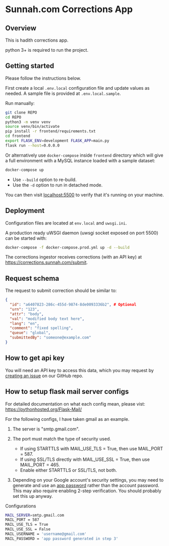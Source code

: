 # Sunnah.com Corrections App

## Overview

This is hadith corrections app.

python 3+ is required to run the project.

## Getting started

Please follow the instructions below.

First create a local `.env.local` configuration file and update values as needed.
A sample file is provided at `.env.local.sample`.

Run manually:

```bash
git clone REPO
cd REPO
python3 -m venv venv
source venv/bin/activate
pip install -r frontend/requirements.txt
cd frontend
export FLASK_ENV=development FLASK_APP=main.py
flask run --host=0.0.0.0
```

Or alternatively use `docker-compose` inside `frontend` directory which will give a full environment with a MySQL instance loaded with a sample dataset:

```bash
docker-compose up
```

- Use `--build` option to re-build.
- Use the `-d` option to run in detached mode.

You can then visit [localhost:5500](http://localhost:5500) to verify that it's running on your machine.

## Deployment

Configuration files are located at `env.local` and `uwsgi.ini`.

A production ready uWSGI daemon (uwsgi socket exposed on port 5500) can be started with:

```bash
docker-compose -f docker-compose.prod.yml up -d --build
```

The corrections ingestor receives corrections (with an API key) at https://corrections.sunnah.com/submit.

## Request schema

The request to submit correction should be similar to:

```json
{
  "id": "a6407823-286c-455d-9874-8de0093336b2", # Optional
  "urn": "123",
  "attr": "body",
  "val": "modified body text here",
  "lang": "en",
  "comment": "fixed spelling",
  "queue": "global",
  "submittedBy": "someone@example.com"
}
```

## How to get api key

You will need an API key to access this data, which you may request by [creating an issue](https://github.com/sunnah-com/api/issues/new?template=request-for-api-access.md&title=Request+for+API+access%3A+%5BYour+Name%5D) on our GitHub repo.

## How to setup flask mail server configs

For detailed documentation on what each config mean, please vist: https://pythonhosted.org/Flask-Mail/

For the following configs, I have taken gmail as an example.

1. The server is "smtp.gmail.com".
2. The port must match the type of security used.

   - If using STARTTLS with MAIL_USE_TLS = True, then use MAIL_PORT = 587.
   - If using SSL/TLS directly with MAIL_USE_SSL = True, then use MAIL_PORT = 465.
   - Enable either STARTTLS or SSL/TLS, not both.

3. Depending on your Google account's security settings, you may need to generate and use an [app password](https://security.google.com/settings/security/apppasswords) rather than the account password. This may also require enabling 2-step verification. You should probably set this up anyway.

Configurations

```bash
MAIL_SERVER=smtp.gmail.com
MAIL_PORT = 587
MAIL_USE_TLS = True
MAIL_USE_SSL = False
MAIL_USERNAME = 'username@gmail.com'
MAIL_PASSWORD = 'app password generated in step 3'
```
